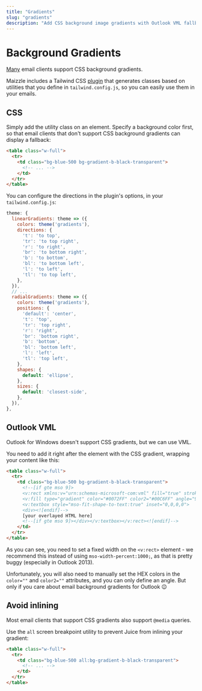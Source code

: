 ```yaml
---
title: "Gradients"
slug: "gradients"
description: "Add CSS background image gradients with Outlook VML fallback to your HTML email templates in Maizzle"
---
```


# Background Gradients

[Many](https://www.campaignmonitor.com/css/color-background/css-gradients/) email clients support CSS background gradients. 

Maizzle includes a Tailwind CSS [plugin](https://www.npmjs.com/package/tailwindcss-gradients) that generates classes based on utilities that you define in `tailwind.config.js`, so you can easily use them in your emails.

## CSS

Simply add the utility class on an element. Specify a background color first, so that email clients that don't support CSS background gradients can display a fallback:

```html
<table class="w-full">
  <tr>
    <td class="bg-blue-500 bg-gradient-b-black-transparent">
      <!-- ... -->
    </td>
  </tr>
</table>
```

You can configure the directions in the plugin's options, in your `tailwind.config.js`:

```js
theme: {
  linearGradients: theme => ({
    colors: theme('gradients'),
    directions: {
      't': 'to top',
      'tr': 'to top right',
      'r': 'to right',
      'br': 'to bottom right',
      'b': 'to bottom',
      'bl': 'to bottom left',
      'l': 'to left',
      'tl': 'to top left',
    },
  }),
  // ...
  radialGradients: theme => ({
    colors: theme('gradients'),
    positions: {
      'default': 'center',
      't': 'top',
      'tr': 'top right',
      'r': 'right',
      'br': 'bottom right',
      'b': 'bottom',
      'bl': 'bottom left',
      'l': 'left',
      'tl': 'top left',
    },
    shapes: {
      default: 'ellipse',
    },
    sizes: {
      default: 'closest-side',
    },
  }),
},
```

## Outlook VML

Outlook for Windows doesn't support CSS gradients, but we can use VML.

You need to add it right after the element with the CSS gradient, wrapping your content like this:

```html
<table class="w-full">
  <tr>
    <td class="bg-blue-500 bg-gradient-b-black-transparent">
      <!--[if gte mso 9]>
      <v:rect xmlns:v="urn:schemas-microsoft-com:vml" fill="true" stroke="false" style="width:600px;">
      <v:fill type="gradient" color="#0072FF" color2="#00C6FF" angle="90" />
      <v:textbox style="mso-fit-shape-to-text:true" inset="0,0,0,0">            
      <div><![endif]-->
      [your overlayed HTML here]
      <!--[if gte mso 9]></div></v:textbox></v:rect><![endif]-->
    </td>
  </tr>
</table>
```

As you can see, you need to set a fixed width on the `<v:rect>` element - we recommend this instead of using `mso-width-percent:1000;`, as that is pretty buggy (especially in Outlook 2013).

Unfortunately, you will also need to manually set the HEX colors in the `color=""` and `color2=""` attributes, and you can only define an angle. But only if you care about email background gradients for Outlook 😉

## Avoid inlining

Most email clients that support CSS gradients also support `@media` queries. 

Use the `all` screen breakpoint utility to prevent Juice from inlining your gradient:

```html
<table class="w-full">
  <tr>
    <td class="bg-blue-500 all:bg-gradient-b-black-transparent">
      <!-- ... -->
    </td>
  </tr>
</table>
```
